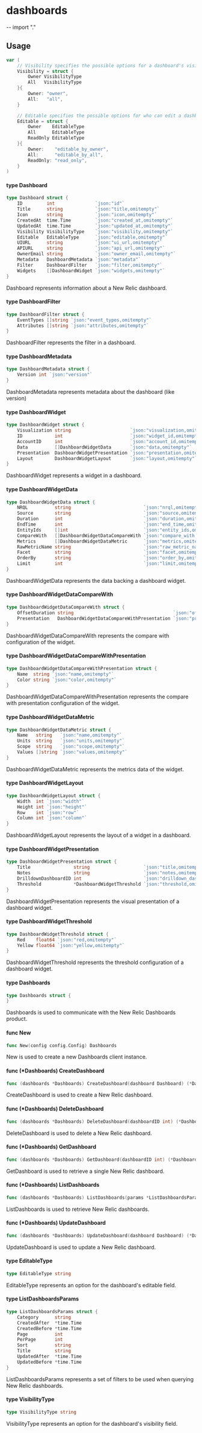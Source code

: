 # dashboards
--
    import "."



## Usage

```go
var (
	// Visibility specifies the possible options for a dashboard's visibility.
	Visibility = struct {
		Owner VisibilityType
		All   VisibilityType
	}{
		Owner: "owner",
		All:   "all",
	}

	// Editable specifies the possible options for who can edit a dashboard.
	Editable = struct {
		Owner    EditableType
		All      EditableType
		ReadOnly EditableType
	}{
		Owner:    "editable_by_owner",
		All:      "editable_by_all",
		ReadOnly: "read_only",
	}
)
```

#### type Dashboard

```go
type Dashboard struct {
	ID         int               `json:"id"`
	Title      string            `json:"title,omitempty"`
	Icon       string            `json:"icon,omitempty"`
	CreatedAt  time.Time         `json:"created_at,omitempty"`
	UpdatedAt  time.Time         `json:"updated_at,omitempty"`
	Visibility VisibilityType    `json:"visibility,omitempty"`
	Editable   EditableType      `json:"editable,omitempty"`
	UIURL      string            `json:"ui_url,omitempty"`
	APIURL     string            `json:"api_url,omitempty"`
	OwnerEmail string            `json:"owner_email,omitempty"`
	Metadata   DashboardMetadata `json:"metadata"`
	Filter     DashboardFilter   `json:"filter,omitempty"`
	Widgets    []DashboardWidget `json:"widgets,omitempty"`
}
```

Dashboard represents information about a New Relic dashboard.

#### type DashboardFilter

```go
type DashboardFilter struct {
	EventTypes []string `json:"event_types,omitempty"`
	Attributes []string `json:"attributes,omitempty"`
}
```

DashboardFilter represents the filter in a dashboard.

#### type DashboardMetadata

```go
type DashboardMetadata struct {
	Version int `json:"version"`
}
```

DashboardMetadata represents metadata about the dashboard (like version)

#### type DashboardWidget

```go
type DashboardWidget struct {
	Visualization string                      `json:"visualization,omitempty"`
	ID            int                         `json:"widget_id,omitempty"`
	AccountID     int                         `json:"account_id,omitempty"`
	Data          []DashboardWidgetData       `json:"data,omitempty"`
	Presentation  DashboardWidgetPresentation `json:"presentation,omitempty"`
	Layout        DashboardWidgetLayout       `json:"layout,omitempty"`
}
```

DashboardWidget represents a widget in a dashboard.

#### type DashboardWidgetData

```go
type DashboardWidgetData struct {
	NRQL          string                           `json:"nrql,omitempty"`
	Source        string                           `json:"source,omitempty"`
	Duration      int                              `json:"duration,omitempty"`
	EndTime       int                              `json:"end_time,omitempty"`
	EntityIds     []int                            `json:"entity_ids,omitempty"`
	CompareWith   []DashboardWidgetDataCompareWith `json:"compare_with,omitempty"`
	Metrics       []DashboardWidgetDataMetric      `json:"metrics,omitempty"`
	RawMetricName string                           `json:"raw_metric_name,omitempty"`
	Facet         string                           `json:"facet,omitempty"`
	OrderBy       string                           `json:"order_by,omitempty"`
	Limit         int                              `json:"limit,omitempty"`
}
```

DashboardWidgetData represents the data backing a dashboard widget.

#### type DashboardWidgetDataCompareWith

```go
type DashboardWidgetDataCompareWith struct {
	OffsetDuration string                                     `json:"offset_duration,omitempty"`
	Presentation   DashboardWidgetDataCompareWithPresentation `json:"presentation,omitempty"`
}
```

DashboardWidgetDataCompareWith represents the compare with configuration of the
widget.

#### type DashboardWidgetDataCompareWithPresentation

```go
type DashboardWidgetDataCompareWithPresentation struct {
	Name  string `json:"name,omitempty"`
	Color string `json:"color,omitempty"`
}
```

DashboardWidgetDataCompareWithPresentation represents the compare with
presentation configuration of the widget.

#### type DashboardWidgetDataMetric

```go
type DashboardWidgetDataMetric struct {
	Name   string   `json:"name,omitempty"`
	Units  string   `json:"units,omitempty"`
	Scope  string   `json:"scope,omitempty"`
	Values []string `json:"values,omitempty"`
}
```

DashboardWidgetDataMetric represents the metrics data of the widget.

#### type DashboardWidgetLayout

```go
type DashboardWidgetLayout struct {
	Width  int `json:"width"`
	Height int `json:"height"`
	Row    int `json:"row"`
	Column int `json:"column"`
}
```

DashboardWidgetLayout represents the layout of a widget in a dashboard.

#### type DashboardWidgetPresentation

```go
type DashboardWidgetPresentation struct {
	Title                string                    `json:"title,omitempty"`
	Notes                string                    `json:"notes,omitempty"`
	DrilldownDashboardID int                       `json:"drilldown_dashboard_id,omitempty"`
	Threshold            *DashboardWidgetThreshold `json:"threshold,omitempty"`
}
```

DashboardWidgetPresentation represents the visual presentation of a dashboard
widget.

#### type DashboardWidgetThreshold

```go
type DashboardWidgetThreshold struct {
	Red    float64 `json:"red,omitempty"`
	Yellow float64 `json:"yellow,omitempty"`
}
```

DashboardWidgetThreshold represents the threshold configuration of a dashboard
widget.

#### type Dashboards

```go
type Dashboards struct {
}
```

Dashboards is used to communicate with the New Relic Dashboards product.

#### func  New

```go
func New(config config.Config) Dashboards
```
New is used to create a new Dashboards client instance.

#### func (*Dashboards) CreateDashboard

```go
func (dashboards *Dashboards) CreateDashboard(dashboard Dashboard) (*Dashboard, error)
```
CreateDashboard is used to create a New Relic dashboard.

#### func (*Dashboards) DeleteDashboard

```go
func (dashboards *Dashboards) DeleteDashboard(dashboardID int) (*Dashboard, error)
```
DeleteDashboard is used to delete a New Relic dashboard.

#### func (*Dashboards) GetDashboard

```go
func (dashboards *Dashboards) GetDashboard(dashboardID int) (*Dashboard, error)
```
GetDashboard is used to retrieve a single New Relic dashboard.

#### func (*Dashboards) ListDashboards

```go
func (dashboards *Dashboards) ListDashboards(params *ListDashboardsParams) ([]Dashboard, error)
```
ListDashboards is used to retrieve New Relic dashboards.

#### func (*Dashboards) UpdateDashboard

```go
func (dashboards *Dashboards) UpdateDashboard(dashboard Dashboard) (*Dashboard, error)
```
UpdateDashboard is used to update a New Relic dashboard.

#### type EditableType

```go
type EditableType string
```

EditableType represents an option for the dashboard's editable field.

#### type ListDashboardsParams

```go
type ListDashboardsParams struct {
	Category      string
	CreatedAfter  *time.Time
	CreatedBefore *time.Time
	Page          int
	PerPage       int
	Sort          string
	Title         string
	UpdatedAfter  *time.Time
	UpdatedBefore *time.Time
}
```

ListDashboardsParams represents a set of filters to be used when querying New
Relic dashboards.

#### type VisibilityType

```go
type VisibilityType string
```

VisibilityType represents an option for the dashboard's visibility field.
